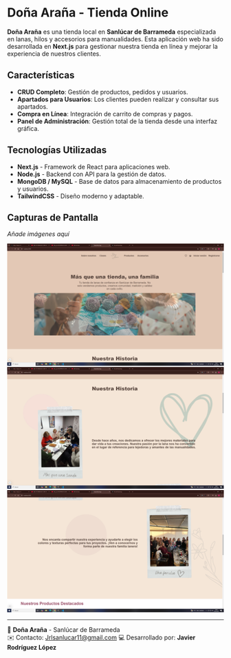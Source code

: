 # Doña Araña - Tienda Online

**Doña Araña** es una tienda local en **Sanlúcar de Barrameda** especializada en lanas, hilos y accesorios para manualidades. Esta aplicación web ha sido desarrollada en **Next.js** para gestionar nuestra tienda en línea y mejorar la experiencia de nuestros clientes.

## Características

- **CRUD Completo**: Gestión de productos, pedidos y usuarios.
- **Apartados para Usuarios**: Los clientes pueden realizar y consultar sus apartados.
- **Compra en Línea**: Integración de carrito de compras y pagos.
- **Panel de Administración**: Gestión total de la tienda desde una interfaz gráfica.

## Tecnologías Utilizadas

- **Next.js** - Framework de React para aplicaciones web.
- **Node.js** - Backend con API para la gestión de datos.
- **MongoDB / MySQL** - Base de datos para almacenamiento de productos y usuarios.
- **TailwindCSS** - Diseño moderno y adaptable.

## Capturas de Pantalla

_Añade imágenes aquí_

![Captura de Pantalla 1](/front_tienda2025/public/capturas/1.png)
![Captura de Pantalla 2](/front_tienda2025/public/capturas/2.png)
![Captura de Pantalla 3](/front_tienda2025/public/capturas/3.png)

---

📍 **Doña Araña** - Sanlúcar de Barrameda  
✉️ Contacto: Jrlsanlucar11@gmail.com
💻 Desarrollado por: **Javier Rodríguez López**
